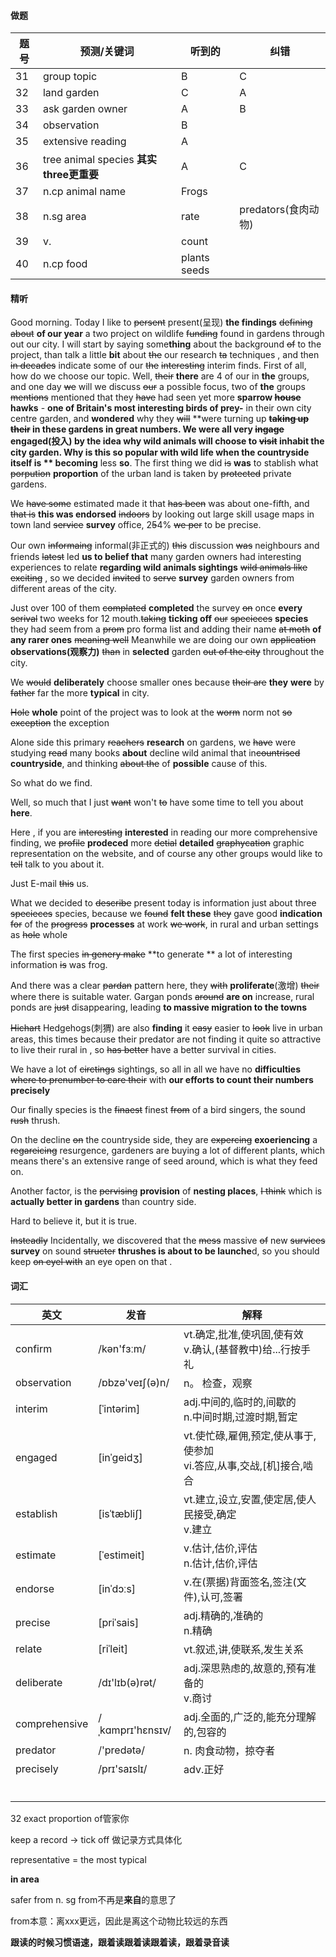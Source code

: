 #### 做题



| 题号 | 预测/关键词                              | 听到的       | 纠错                |
| ---- | ---------------------------------------- | ------------ | ------------------- |
| 31   | group topic                              | B            | C                   |
| 32   | land garden                              | C            | A                   |
| 33   | ask garden owner                         | A            | B                   |
| 34   | observation                              | B            |                     |
| 35   | extensive reading                        | A            |                     |
| 36   | tree animal species  **其实three更重要** | A            | C                   |
| 37   | n.cp animal name                         | Frogs        |                     |
| 38   | n.sg area                                | rate         | predators(食肉动物) |
| 39   | v.                                       | count        |                     |
| 40   | n.cp food                                | plants seeds |                     |



#### 精听

Good morning. Today I like to ~~persent~~ present(呈现) **the findings** ~~defining~~  ~~about~~ **of our year** a two project on wildlife ~~funding~~ found in gardens through out our city. I will start by saying some**thing**  about the background ~~of~~ to the project, than talk a little **bit** about ~~the~~ our research ~~ta~~ techniques , and then ~~in decades~~ indicate some of our ~~the~~ ~~interesting~~ interim finds. First of all, how do we choose our topic.  Well, ~~their~~ **there** are 4 of our in **the** groups,  and one day ~~we~~ will we discuss ~~our~~ a possible focus,  two of **the** groups ~~mentions~~ mentioned that they ~~have~~ had seen yet more  **sparrow ~~house~~ hawks** - **one of Britain's most interesting birds of prey-**  in their own city centre  garden, and **wondered** why  they ~~will~~ **were turning up **~~taking up their~~ in these gardens in great numbers.  We were all very ~~ingage~~ engaged(投入) by the idea why wild animals will choose to ~~visit~~ inhabit the city garden. Why is this so popular with wild life when the countryside itself **is	** becom**ing** less **so**. The first thing we did ~~is~~ **was** to stablish what ~~porpution~~ **proportion** of the urban land is taken by ~~protected~~ private gardens. 

We ~~have some~~ estimated made it that ~~has been~~ was about one-fifth, and ~~that is~~ **this was endorsed** ~~indoors~~ by looking out  large skill usage maps in town land ~~service~~ **survey** office, 2~~5~~4% ~~we per~~ to be precise.

Our own ~~informaing~~  informal(非正式的) ~~this~~ discussion ~~was~~ neighbours and friends ~~latest~~  led **us to belief that** many garden owners had interesting experiences to relate **regarding wild animals sightings**   ~~wild animals like exciting~~ , so we decided ~~invited~~ to ~~serve~~ **survey** garden owners from different areas of the city.

Just over 100 of them ~~complated~~ **completed** the survey ~~on~~ once **every** ~~serival~~ two weeks for 12 mouth.~~taking~~ **ticking off** ~~our~~ ~~specieces~~ **species** they had seem from a ~~prom~~ pro forma list and adding their name ~~at moth~~ **of any rarer ones** ~~meaning well~~ Meanwhile we are doing  our own ~~application~~ **observations(观察力)** ~~than~~ in **selected** garden ~~out of  the city~~ throughout the city.

We ~~would~~  **deliberately** choose smaller ones because ~~their are~~ **they** **were** by  ~~father~~ far the more **typical** in city.

~~Hole~~ **whole** point of the project was to look at the ~~worm~~ norm  not ~~so exception~~ the exception

Alone side this primary ~~reachers~~ **research** on gardens, we ~~have~~ were studying ~~read~~  many books **about** decline wild animal that in~~countrised~~  **countryside**, and thinking ~~about the~~ of **possible** cause of this.

So what do we find.

Well, so much that I just ~~want~~ won't ~~to~~ have some time to tell you about **here**.

Here , if you are ~~interesting~~ **interested** in reading our more comprehensive finding, we ~~profile~~ **prodeced**  more ~~detial~~ **detailed** ~~graphycation~~ graphic representation on the website, and of course any other groups would like to ~~tell~~ talk to you about it.

Just E-mail ~~this~~ us.

What we decided to ~~describe~~ present today  is information just about three ~~specieces~~ species, because we ~~found~~ **felt these** ~~they~~ gave good **indication**  ~~for~~ of the  ~~progress~~ **processes** at work ~~we work~~, in rural and urban settings as ~~hole~~ whole  

The first species ~~in genery make~~ **to generate ** a lot of interesting information ~~is~~ was frog. 

And there was a clear ~~pardan~~ pattern here, they ~~with~~ **proliferate**(激增) ~~their~~ where there is suitable water. Gargan ponds ~~around~~ **are on** increase, rural ponds are ~~just~~ disappearing, leading **to massive migration to the towns**

~~Hichart~~ Hedgehogs(刺猬) are also **finding** it ~~easy~~ easier to ~~look~~ live in urban areas, this times because  their predator are not finding it quite so attractive to live their rural in , so ~~has better~~ have a better survival in cities.

We have a lot of ~~circtings~~ sightings, so all in all we have no **difficulties**  ~~where to prenumber to care their~~ with **our efforts to count their numbers precisely**

Our finally species is the ~~finaest~~ finest  ~~from~~ of a bird singers, the sound ~~rush~~ thrush.

On the decline ~~on~~ the  countryside side, they are ~~expercing~~ **exoeriencing** a ~~regareicing~~ resurgence, gardeners are buying a lot of different plants, which means there's an extensive range of seed around, which is what they feed on.

  Another factor, is the ~~pervising~~ **provision** of **nesting places**, ~~I think~~ which is **actually better in gardens** than country side.

Hard to believe it, but it is true.

~~Insteadly~~  Incidentally,  we discovered that the ~~mess~~ massive ~~of~~ new ~~survices~~ **survey**  on  sound ~~structer~~ **thrushes is about to be launche**d,  so you should keep ~~on eyel with~~  an eye open on that .

#### 词汇

| 英文          | 发音             | 解释                                                         |
| ------------- | ---------------- | ------------------------------------------------------------ |
| confirm       | /kən'fɜːm/       | vt.确定,批准,使巩固,使有效<br/>v.确认,(基督教中)给...行按手礼 |
| observation   | /ɒbzə'veɪʃ(ə)n/  | n。 检查，观察                                               |
| interim       | [ˈintərim]       | adj.中间的,临时的,间歇的<br/>n.中间时期,过渡时期,暂定        |
| engaged       | [inˈɡeidʒ]       | vt.使忙碌,雇佣,预定,使从事于,使参加<br/>vi.答应,从事,交战,[机]接合,啮合 |
| establish     | [isˈtæbliʃ]      | vt.建立,设立,安置,使定居,使人民接受,确定<br/>v.建立          |
| estimate      | [ˈestimeit]      | v.估计,估价,评估<br/>n.估计,估价,评估                        |
| endorse       | [inˈdɔːs]        | v.在(票据)背面签名,签注(文件),认可,签署                      |
| precise       | [priˈsais]       | adj.精确的,准确的<br/>n.精确                                 |
| relate        | [riˈleit]        | vt.叙述,讲,使联系,发生关系                                   |
| deliberate    | /dɪ'lɪb(ə)rət/   | adj.深思熟虑的,故意的,预有准备的<br/>v.商讨                  |
| comprehensive | /ˌkɑmprɪ'hɛnsɪv/ | adj.全面的,广泛的,能充分理解的,包容的                        |
| predator      | /'predətə/       | n. 肉食动物，掠夺者                                          |
| precisely     | /prɪ'saɪslɪ/     | adv.正好                                                     |
|               |                  |                                                              |
|               |                  |                                                              |
|               |                  |                                                              |
|               |                  |                                                              |
|               |                  |                                                              |
|               |                  |                                                              |

32  exact proportion of管家你

keep a record -> tick off 做记录方式具体化



 representative = the most typical

**in area**

safer from n. sg from不再是**来自**的意思了

from本意：离xxx更远，因此是离这个动物比较远的东西

**跟读的时候习惯语速，跟着读跟着读跟着读，跟着录音读**